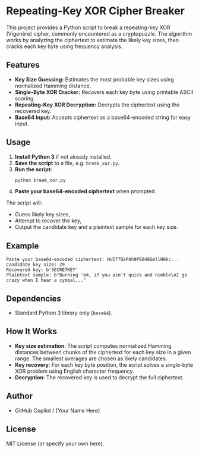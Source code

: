 # Repeating-Key XOR Cipher Breaker

This project provides a Python script to break a repeating-key XOR (Vigenère) cipher, commonly encountered as a cryptopuzzle. The algorithm works by analyzing the ciphertext to estimate the likely key sizes, then cracks each key byte using frequency analysis.

## Features

- **Key Size Guessing:** Estimates the most probable key sizes using normalized Hamming distance.
- **Single-Byte XOR Cracker:** Recovers each key byte using printable ASCII scoring.
- **Repeating-Key XOR Decryption:** Decrypts the ciphertext using the recovered key.
- **Base64 Input:** Accepts ciphertext as a base64-encoded string for easy input.

## Usage

1. **Install Python 3** if not already installed.
2. **Save the script** to a file, e.g. `break_xor.py`.
3. **Run the script:**
    ```bash
    python break_xor.py
    ```
4. **Paste your base64-encoded ciphertext** when prompted.

The script will:
- Guess likely key sizes,
- Attempt to recover the key,
- Output the candidate key and a plaintext sample for each key size.

## Example

```
Paste your base64-encoded ciphertext: HUIfTQsPAh9PE048GmllH0kc...
Candidate key size: 29
Recovered key: b'SECRETKEY'
Plaintext sample: b"Burning 'em, if you ain't quick and nimble\nI go crazy when I hear a cymbal..."
```

## Dependencies

- Standard Python 3 library only (`base64`).

## How It Works

- **Key size estimation**: The script computes normalized Hamming distances between chunks of the ciphertext for each key size in a given range. The smallest averages are chosen as likely candidates.
- **Key recovery**: For each key byte position, the script solves a single-byte XOR problem using English character frequency.
- **Decryption**: The recovered key is used to decrypt the full ciphertext.

## Author

- GitHub Copilot / [Your Name Here]

## License

MIT License (or specify your own here).
